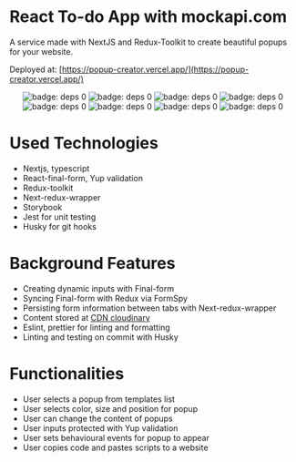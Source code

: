 # React To-do App with mockapi.com

A service made with NextJS and Redux-Toolkit to create beautiful popups for your website.

Deployed at: [https://popup-creator.vercel.app/](https://popup-creator.vercel.app/)

<p align="center">
  <!-- <img alt="badge: deps 0" src="https://img.shields.io/badge/react-%2320232a.svg?style=flat-square&logo=react&logoColor=%2361DAFB" /> -->
  <img alt="badge: deps 0" src="https://img.shields.io/badge/Next-black?style=flat-square&logo=next.js&logoColor=white" />
  <img alt="badge: deps 0" src="https://img.shields.io/badge/typescript-%23007ACC.svg?style=flat-square&logo=typescript&logoColor=white" />
  <img alt="badge: deps 0" style="max-height:23px;max-width:150px;" src="https://github.com/final-form/react-final-form/raw/main/banner.png" />
  <img alt="badge: deps 0" src="https://img.shields.io/badge/redux-%23593d88.svg?style=flat-square&logo=redux&logoColor=white" />
  <img alt="badge: deps 0" src="https://img.shields.io/badge/tailwindcss-%2338B2AC.svg?style=flat-square&logo=tailwind-css&logoColor=white" />
  <img alt="badge: deps 0" src="https://img.shields.io/badge/-Storybook-FF4785?style=flat-square&logo=storybook&logoColor=white" />
  <img alt="badge: deps 0" src="https://img.shields.io/badge/ESLint-4B3263?style=flat-square&logo=eslint&logoColor=white" />
  <img alt="badge: deps 0" src="https://img.shields.io/badge/-jest-%23C21325?style=flat-square&logo=jest&logoColor=white" />
</p>

# Used Technologies

- Nextjs, typescript
- React-final-form, Yup validation
- Redux-toolkit
- Next-redux-wrapper
- Storybook
- Jest for unit testing
- Husky for git hooks

# Background Features

- Creating dynamic inputs with Final-form
- Syncing Final-form with Redux via FormSpy
- Persisting form information between tabs with Next-redux-wrapper
- Content stored at [CDN cloudinary](https://cloudinary.com)
- Eslint, prettier for linting and formatting
- Linting and testing on commit with Husky

# Functionalities

- User selects a popup from templates list
- User selects color, size and position for popup
- User can change the content of popups
- User inputs protected with Yup validation
- User sets behavioural events for popup to appear
- User copies code and pastes scripts to a website

<!-- # App screenshots -->
